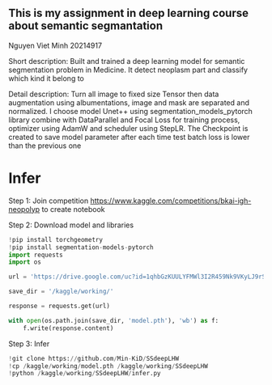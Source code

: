 ## This is my assignment in deep learning course about semantic segmantation
Nguyen Viet Minh 20214917

Short description: Built and trained a deep learning model for semantic segmentation problem in Medicine. It detect neoplasm part and classify which kind it belong to

Detail description: Turn all image to fixed size Tensor then data augmentation using albumentations, image and mask are separated and normalized. I choose model Unet++ using segmentation_models_pytorch library combine with DataParallel and Focal Loss for training process, optimizer using AdamW and scheduler using StepLR. The Checkpoint is created to save model parameter after each time test batch loss is lower than the previous one 

# Infer
Step 1: Join competition https://www.kaggle.com/competitions/bkai-igh-neopolyp to create notebook

Step 2: Download model and libraries

```python
!pip install torchgeometry
!pip install segmentation-models-pytorch
import requests
import os

url = 'https://drive.google.com/uc?id=1qhbGzKUULYFMWl3I2R459Nk9VKyLJ9rS&export=download&confirm=t&uuid=12eaf101-0796-4f5b-813b-cbe20b5dbde0'

save_dir = '/kaggle/working/'

response = requests.get(url)

with open(os.path.join(save_dir, 'model.pth'), 'wb') as f:
    f.write(response.content)

```
Step 3: Infer
```python
!git clone https://github.com/Min-KiD/SSdeepLHW
!cp /kaggle/working/model.pth /kaggle/working/SSdeepLHW
!python /kaggle/working/SSdeepLHW/infer.py
```
